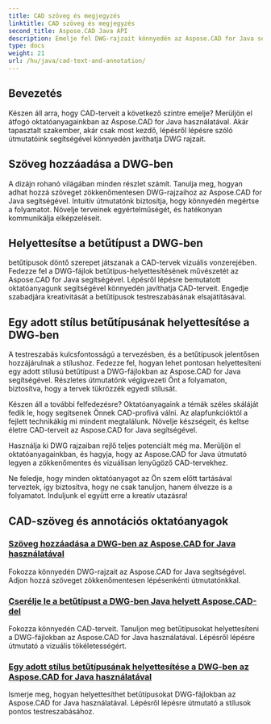 ```yaml
---
title: CAD szöveg és megjegyzés
linktitle: CAD szöveg és megjegyzés
second_title: Aspose.CAD Java API
description: Emelje fel DWG-rajzait könnyedén az Aspose.CAD for Java segítségével. Elsajátítja a betűtípusok hozzáadását és helyettesítését a DWG-fájlokban. Lépésről lépésre útmutatók a vizuális tökéletesség érdekében.
type: docs
weight: 21
url: /hu/java/cad-text-and-annotation/
---
```


## Bevezetés 

Készen áll arra, hogy CAD-terveit a következő szintre emelje? Merüljön el átfogó oktatóanyagainkban az Aspose.CAD for Java használatával. Akár tapasztalt szakember, akár csak most kezdő, lépésről lépésre szóló útmutatóink segítségével könnyedén javíthatja DWG rajzait.

## Szöveg hozzáadása a DWG-ben

A dizájn rohanó világában minden részlet számít. Tanulja meg, hogyan adhat hozzá szöveget zökkenőmentesen DWG-rajzaihoz az Aspose.CAD for Java segítségével. Intuitív útmutatónk biztosítja, hogy könnyedén megértse a folyamatot. Növelje terveinek egyértelműségét, és hatékonyan kommunikálja elképzeléseit.

## Helyettesítse a betűtípust a DWG-ben

betűtípusok döntő szerepet játszanak a CAD-tervek vizuális vonzerejében. Fedezze fel a DWG-fájlok betűtípus-helyettesítésének művészetét az Aspose.CAD for Java segítségével. Lépésről lépésre bemutatott oktatóanyagunk segítségével könnyedén javíthatja CAD-terveit. Engedje szabadjára kreativitását a betűtípusok testreszabásának elsajátításával.

## Egy adott stílus betűtípusának helyettesítése a DWG-ben

A testreszabás kulcsfontosságú a tervezésben, és a betűtípusok jelentősen hozzájárulnak a stílushoz. Fedezze fel, hogyan lehet pontosan helyettesíteni egy adott stílusú betűtípust a DWG-fájlokban az Aspose.CAD for Java segítségével. Részletes útmutatónk végigvezeti Önt a folyamaton, biztosítva, hogy a tervek tükrözzék egyedi stílusát.

Készen áll a további felfedezésre? Oktatóanyagaink a témák széles skáláját fedik le, hogy segítsenek Önnek CAD-profivá válni. Az alapfunkcióktól a fejlett technikákig mi mindent megtalálunk. Növelje készségeit, és keltse életre CAD-terveit az Aspose.CAD for Java segítségével.

Használja ki DWG rajzaiban rejlő teljes potenciált még ma. Merüljön el oktatóanyagainkban, és hagyja, hogy az Aspose.CAD for Java útmutató legyen a zökkenőmentes és vizuálisan lenyűgöző CAD-tervekhez.

Ne feledje, hogy minden oktatóanyagot az Ön szem előtt tartásával terveztek, így biztosítva, hogy ne csak tanuljon, hanem élvezze is a folyamatot. Induljunk el együtt erre a kreatív utazásra!
## CAD-szöveg és annotációs oktatóanyagok
### [Szöveg hozzáadása a DWG-ben az Aspose.CAD for Java használatával](./add-text-in-dwg/)
Fokozza könnyedén DWG-rajzait az Aspose.CAD for Java segítségével. Adjon hozzá szöveget zökkenőmentesen lépésenkénti útmutatónkkal.
### [Cserélje le a betűtípust a DWG-ben Java helyett Aspose.CAD-del](./substitute-font-in-dwg/)
Fokozza könnyedén CAD-terveit. Tanuljon meg betűtípusokat helyettesíteni a DWG-fájlokban az Aspose.CAD for Java használatával. Lépésről lépésre útmutató a vizuális tökéletességért.
### [Egy adott stílus betűtípusának helyettesítése a DWG-ben az Aspose.CAD for Java használatával](./substitute-font-of-particular-style-in-dwg/)
Ismerje meg, hogyan helyettesíthet betűtípusokat DWG-fájlokban az Aspose.CAD for Java használatával. Lépésről lépésre útmutató a stílusok pontos testreszabásához.